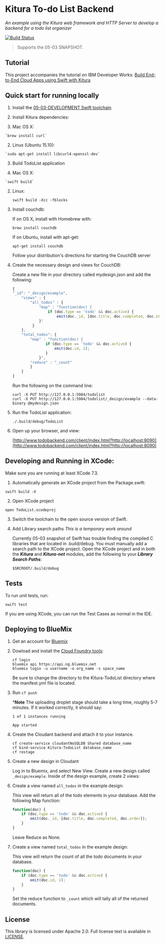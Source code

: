 # Kitura To-do List Backend

*An example using the Kitura web framework and HTTP Server to develop a backend for a todo list organizer*

[![Build Status](https://travis-ci.org/IBM-Swift/Kitura-TodoList.svg?branch=master)](https://travis-ci.org/IBM-Swift/Kitura-TodoList)

> Supports the 05-03 SNAPSHOT.

## Tutorial

This project accompanies the tutorial on IBM Developer Works: [Build End-to-End Cloud Apps using Swift with Kitura](https://developer.ibm.com/swift/2016/02/22/building-end-end-cloud-apps-using-swift-kitura/)

## Quick start for running locally

1. Install the [05-03-DEVELOPMENT Swift toolchain](https://swift.org/download/) 

2. Install Kitura dependencies:

  1. Mac OS X: 
  
    `brew install curl`
  
  2. Linux (Ubuntu 15.10):
   
    `sudo apt-get install libcurl4-openssl-dev`

3. Build TodoList application

  1. Mac OS X: 
	
	`swift build`
	
  2. Linux:
  
    	`swift build -Xcc -fblocks`
	
4. Install couchdb:

    If on OS X, install with Homebrew with:
    
    `brew install couchdb`
    
    If on Ubuntu, install with apt-get:
    
    `apt-get install couchdb`
    
    Follow your distribution's directions for starting the CouchDB server
    
5. Create the necessary design and views for CouchDB:

    Create a new file in your directory called mydesign.json and add the following:
    
    ```javascript
    {
    "_id": "_design/example",
        "views" : {
            "all_todos" : {
                "map" : "function(doc) { 
                    if (doc.type == 'todo' && doc.active) { 
                        emit(doc._id, [doc.title, doc.completed, doc.order]);
                }"
             }
        },
        "total_todos": {
            "map" : "function(doc) { 
                   if (doc.type == 'todo' && doc.active) { 
                       emit(doc.id, 1); 
                   }
                }",
            "reduce" : "_count"
            }
        }
    }
    ```

    Run the following on the command line:
    
    ```
    curl -X PUT http://127.0.0.1:5984/todolist
    curl -X PUT http://127.0.0.1:5984/todolist/_design/example --data-binary @mydesign.json
    ```

5. Run the TodoList application:

	`./.build/debug/TodoList`
	
6. Open up your browser, and view: 

   [http://www.todobackend.com/client/index.html?http://localhost:8090](http://www.todobackend.com/client/index.html?http://localhost:8090)

## Developing and Running in XCode:

Make sure you are running at least XCode 7.3. 

1. Automatically generate an XCode project from the Package.swift:

  `swift build -X`

2. Open XCode project

  `open TodoList.xcodeproj`

3. Switch the toolchain to the open source version of Swift.

4. Add Library search paths *This is a temporary work around*

    Currently 05-03 snapshot of Swift has trouble finding the compiled C libraries that are located in .build/debug. You must manually add a search path to the XCode project. Open the XCode project and in both the ***Kitura*** and ***Kitura-net*** modules, add the following to your ***Library Search Paths***:
    
    `$SRCROOT/.build/debug`

## Tests

  To run unit tests, run:
  
  `swift test`
  
  If you are using XCode, you can run the Test Cases as normal in the IDE.

## Deploying to BlueMix

1. Get an account for [Bluemix](https://new-console.ng.bluemix.net/?direct=classic)

2. Dowload and install the [Cloud Foundry tools](https://new-console.ng.bluemix.net/docs/starters/install_cli.html):

    ```
    cf login
    bluemix api https://api.ng.bluemix.net
    bluemix login -u username -o org_name -s space_name
    ```

    Be sure to change the directory to the Kitura-TodoList directory where the manifest.yml file is located.

3. Run `cf push`

    ***Note** The uploading droplet stage should take a long time, roughly 5-7 minutes. If it worked correctly, it should say:

    ```
    1 of 1 instances running 

    App started
    ```

4. Create the Cloudant backend and attach it to your instance.

    ```
    cf create-service cloudantNoSQLDB Shared database_name
    cf bind-service Kitura-TodoList database_name
    cf restage
    ```

5. Create a new design in Cloudant

    Log in to Bluemix, and select New View. Create a new design called `_design/example`. Inside of the design example, create 2 views:

6. Create a view named `all_todos` in the example design:

    This view will return all of the todo elements in your database. Add the following Map function:

    ```javascript
    function(doc) {
        if (doc.type == 'todo' && doc.active) {
            emit(doc._id, [doc.title, doc.completed, doc.order]);
        }
    }
    ```

    Leave Reduce as None.

7. Create a view named `total_todos` in the example design:

    This view will return the count of all the todo documents in your database.

    ```javascript
    function(doc) {
        if (doc.type == 'todo' && doc.active) {
            emit(doc.id, 1);
        }
    }
    ```

    Set the reduce function to `_count` which will tally all of the returned documents.



## License 

This library is licensed under Apache 2.0. Full license text is available in [LICENSE](LICENSE).
